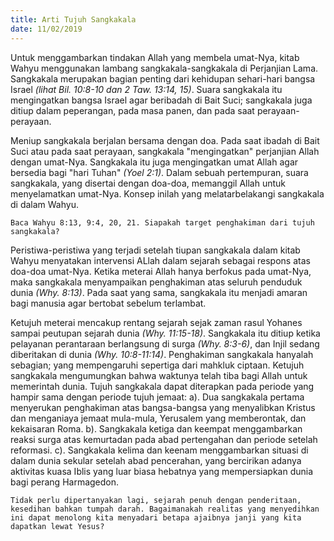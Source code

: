 ```yaml
---
title: Arti Tujuh Sangkakala
date: 11/02/2019
---
```


Untuk menggambarkan tindakan Allah yang membela umat-Nya, kitab Wahyu menggunakan lambang sangkakala-sangkakala di Perjanjian Lama. Sangkakala merupakan bagian penting dari kehidupan sehari-hari bangsa Israel _(lihat Bil. 10:8-10 dan 2 Taw. 13:14, 15)_. Suara sangkakala itu mengingatkan bangsa Israel agar beribadah di Bait Suci; sangkakala juga ditiup dalam peperangan, pada masa panen, dan pada saat perayaan-perayaan.

Meniup sangkakala berjalan bersama dengan doa. Pada saat ibadah di Bait Suci atau pada saat perayaan, sangkakala "mengingatkan" perjanjian Allah dengan umat-Nya. Sangkakala itu juga mengingatkan umat Allah agar bersedia bagi "hari Tuhan" _(Yoel 2:1)_. Dalam sebuah pertempuran, suara sangkakala, yang disertai dengan doa-doa, memanggil Allah untuk menyelamatkan umat-Nya. Konsep inilah yang melatarbelakangi sangkakala di dalam Wahyu.

`Baca Wahyu 8:13, 9:4, 20, 21. Siapakah target penghakiman dari tujuh sangkakala?`

Peristiwa-peristiwa yang terjadi setelah tiupan sangkakala dalam kitab Wahyu menyatakan intervensi ALlah dalam sejarah sebagai respons atas doa-doa umat-Nya. Ketika meterai Allah hanya berfokus pada umat-Nya, maka sangkakala menyampaikan penghakiman atas seluruh penduduk dunia _(Why. 8:13)_. Pada saat yang sama, sangkakala itu menjadi amaran bagi manusia agar bertobat sebelum terlambat.

Ketujuh meterai mencakup rentang sejarah sejak zaman rasul Yohanes sampai peutupan sejarah dunia _(Why. 11:15-18)_. Sangkakala itu ditiup ketika pelayanan perantaraan berlangsung di surga _(Why. 8:3-6)_, dan Injil sedang diberitakan di dunia _(Why. 10:8-11:14)_. Penghakiman sangkakala hanyalah sebagian; yang mempengaruhi sepertiga dari mahkluk ciptaan. Ketujuh sangkakala mengumungkan bahwa waktunya telah tiba bagi Allah untuk memerintah dunia. Tujuh sangkakala dapat diterapkan pada periode yang hampir sama dengan periode tujuh jemaat:
a). Dua sangkakala pertama menyerukan penghakiman atas bangsa-bangsa yang menyalibkan Kristus dan menganiaya jemaat mula-mula, Yerusalem yang memberontak, dan kekaisaran Roma.
b). Sangkakala ketiga dan keempat menggambarkan reaksi surga atas kemurtadan pada abad pertengahan dan periode setelah reformasi.
c). Sangkakala kelima dan keenam menggambarkan situasi di dalam dunia sekular setelah abad pencerahan, yang bercirikan adanya aktivitas kuasa Iblis yang luar biasa hebatnya yang mempersiapkan dunia bagi perang Harmagedon.

`Tidak perlu dipertanyakan lagi, sejarah penuh dengan penderitaan, kesedihan bahkan tumpah darah. Bagaimanakah realitas yang menyedihkan ini dapat menolong kita menyadari betapa ajaibnya janji yang kita dapatkan lewat Yesus?`
